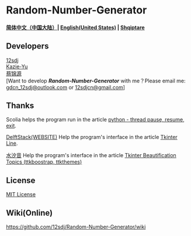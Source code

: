 # Random-Number-Generator
#### [简体中文（中国大陆）](https://github.com/12sdj/Random-Number-Generator/blob/main/README.md)| [**English(United States)**](https://github.com/12sdj/Random-Number-Generator/blob/main/README.en.md) | [Shqiptare](https://github.com/12sdj/Random-Number-Generator/blob/main/README.al.md)
## Developers
  [12sdj](https://github.com/12sdj)<Principal>  
  [Kazie-Yu](https://github.com/Kazie-Yu)  
  [蔡锦源](https://github.com/caijinyuan123)  
  [Want to develop ***Random-Number-Generator*** with me？Please email me: gdcn_12sdj@outlook.com or 12sdjcn@gmail.com]
## Thanks
  Scolia helps the program run in the article [python - thread pause, resume, exit](https://www.cnblogs.com/scolia/p/6132950.html).  

  [DelftStack(WEBSITE)](https://www.delftstack.com/zh/) Help the program's interface in the article [Tkinter Line](https://www.delftstack.com/zh/howto/python-tkinter/tkinter-draw-line/).  

  [水汐音](https://www.cnblogs.com/syxy/) Help the program's interface in the article [Tkinter Beautification Topics (ttkboostrap, ttkthemes)](https://www.cnblogs.com/syxy/p/14724912.html)
## License  
  [MIT License](https://github.com/12sdj/Random-Number-Generator/blob/main/LICENSE)
## Wiki(Online)  
  https://github.com/12sdj/Random-Number-Generator/wiki
  

